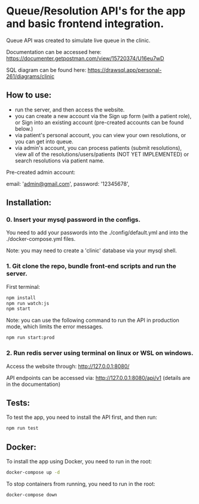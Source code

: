 # Queue/Resolution API's for the app and basic frontend integration.

Queue API was created to simulate live queue in the clinic.

Documentation can be accessed here:
https://documenter.getpostman.com/view/15720374/U16eu7wD

SQL diagram can be found here:
https://drawsql.app/personal-261/diagrams/clinic

## How to use:

- run the server, and then access the website.
- you can create a new account via the Sign up form (with a patient role), or Sign into an existing account (pre-created accounts can be found below.)
- via patient's personal account, you can view your own resolutions, or you can get into queue.
- via admin's account, you can process patients (submit resolutions), view all of the resolutions/users/patients (NOT YET IMPLEMENTED) or search resolutions via patient name.

Pre-created admin account:

email: 'admin@gmail.com',
password: '12345678',

## Installation:

### 0. Insert your mysql password in the configs.

You need to add your passwords into the ./config/default.yml and into the ./docker-compose.yml files.

Note: you may need to create a 'clinic' database via your mysql shell.

### 1. Git clone the repo, bundle front-end scripts and run the server.

First terminal:

```sh
npm install
npm run watch:js
npm start
```

Note: you can use the following command to run the API in production mode, which limits the error messages.

```sh
npm run start:prod
```

### 2. Run redis server using terminal on linux or WSL on windows.

Access the website through:
http://127.0.0.1:8080/

API endpoints can be accessed via:
http://127.0.0.1:8080/api/v1
(details are in the documentation)

## Tests:

To test the app, you need to install the API first, and then run:

```sh
npm run test
```

## Docker:

To install the app using Docker, you need to run in the root:

```sh
docker-compose up -d
```

To stop containers from running, you need to run in the root:

```sh
docker-compose down
```
